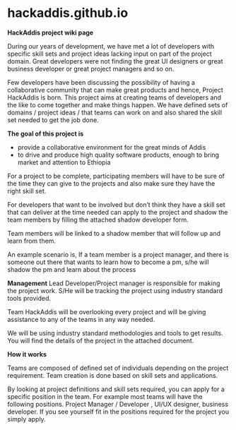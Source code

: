 hackaddis.github.io
===================

**HackAddis project wiki page**

During our years of development, we have met a lot of developers with specific skill sets and project ideas lacking input on part of the project domain. Great developers were not finding the great UI designers or great business developer or great project managers and so on.

Few developers have been discussing the possibility of having a collaborative community that can make great products and hence, Project HackAddis is born. This project aims at creating teams of developers and the like to come together and make things happen. We have defined sets of domains / project ideas / that teams can work on and also shared the skill set needed to get the job done.

**The goal of this project is**
- provide a collaborative environment for the great minds of Addis
- to drive and produce high quality software products, enough to bring market and attention to Ethiopia

For a project to be complete, participating members will have to be sure of the time they can give to the projects and also make sure they have the right skill set.

For developers that want to be involved but don’t think they have a skill set that can deliver at the time needed can apply to the project and shadow the team members by filling the attached shadow developer form.

Team members will be linked to a shadow member that will follow up and learn from them.

An example scenario is, If a team member is a project manager, and there is someone out there that wants to learn how to become a pm, s/he will shadow the pm and learn about the process

**Management**
Lead Developer/Project manager is responsible for making the project work. S/He will be tracking the project using industry standard tools provided.

Team HackAddis will be overlooking every project and will be giving assistance to any of the teams in any way needed.

We will be using industry standard methodologies and tools to get results. You will find the details of the project in the attached document.

**How it works**

Teams are composed of defined set of individuals depending on the project requirement. Team creation is done based on skill sets and applications.

By looking at project definitions and skill sets required, you can apply for a specific position in the team. For example most teams will have the following positions. Project Manager / Developer , UI/UX designer, business developer. If you see yourself fit in the positions required for the project you simply apply.
